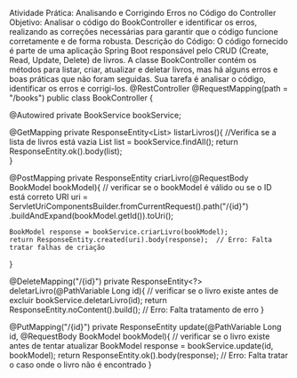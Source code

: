 Atividade Prática: Analisando e Corrigindo Erros no Código do Controller
Objetivo: Analisar o código do BookController e identificar os erros, realizando as correções necessárias para garantir que o código funcione corretamente e de forma robusta.
Descrição do Código:
O código fornecido é parte de uma aplicação Spring Boot responsável pelo CRUD (Create, Read, Update, Delete) de livros. A classe BookController contém os métodos para listar, criar, atualizar e deletar livros, mas há alguns erros e boas práticas que não foram seguidas. Sua tarefa é analisar o código, identificar os erros e corrigi-los.
@RestController @RequestMapping(path = "/books") public class BookController {

@Autowired
private BookService bookService;

@GetMapping
private ResponseEntity<List<BookModel>> listarLivros(){
    //Verifica se a lista de livros está vazia
    List<BookModel> list = bookService.findAll();
    return ResponseEntity.ok().body(list);  
}

@PostMapping
private ResponseEntity<BookModel> criarLivro(@RequestBody BookModel bookModel){
    // verificar se o bookModel é válido ou se o ID está correto
    URI uri = ServletUriComponentsBuilder.fromCurrentRequest().path("/{id}")
            .buildAndExpand(bookModel.getId()).toUri();
    
    BookModel response = bookService.criarLivro(bookModel); 
    return ResponseEntity.created(uri).body(response);  // Erro: Falta tratar falhas de criação
}

@DeleteMapping("/{id}")
private ResponseEntity<?> deletarLivro(@PathVariable Long id){
    // verificar se o livro existe antes de excluir
    bookService.deletarLivro(id); 
    return ResponseEntity.noContent().build();  // Erro: Falta tratamento de erro
}

@PutMapping("/{id}")
private ResponseEntity<BookModel> update(@PathVariable Long id, @RequestBody BookModel bookModel){
    //  verificar se o livro existe antes de tentar atualizar
    BookModel response  = bookService.update(id, bookModel); 
    return ResponseEntity.ok().body(response);  // Erro: Falta tratar o caso onde o livro não é encontrado
}
